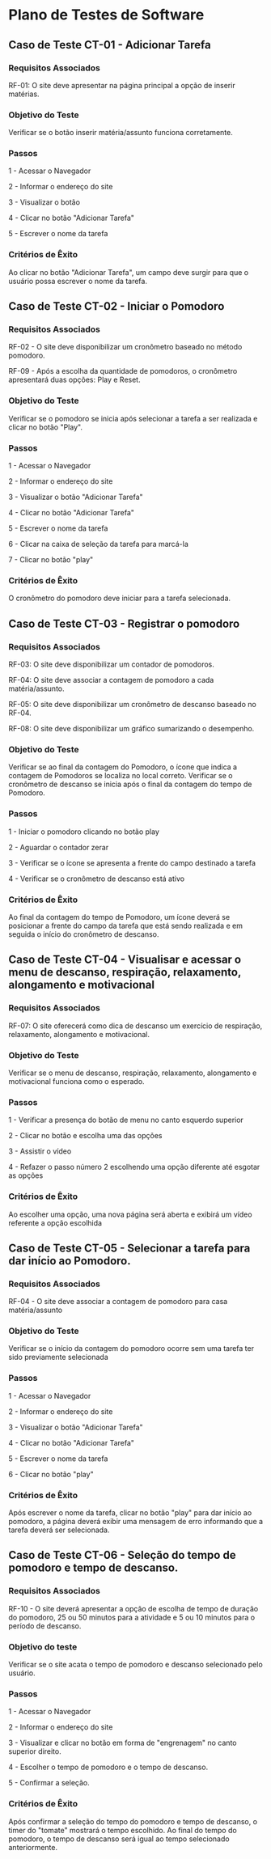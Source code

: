 # Plano de Testes de Software


## Caso de Teste CT-01 - Adicionar Tarefa

### Requisitos Associados
RF-01: O site deve apresentar na página principal a opção de inserir matérias.

### Objetivo do Teste
Verificar se o botão inserir matéria/assunto funciona corretamente.

### Passos 
1 - Acessar o Navegador

2 - Informar o endereço do site

3 - Visualizar o botão

4 - Clicar no botão "Adicionar Tarefa"

5 - Escrever o nome da tarefa

### Critérios de Êxito
Ao clicar no botão "Adicionar Tarefa", um campo deve surgir para que o usuário possa escrever o nome da tarefa.


## Caso de Teste CT-02 - Iniciar o Pomodoro

### Requisitos Associados

RF-02 - O site deve disponibilizar um cronômetro baseado no método pomodoro.

RF-09 - Após a escolha da quantidade de pomodoros, o cronômetro apresentará duas opções: Play e Reset.

### Objetivo do Teste

Verificar se o pomodoro se inicia após selecionar a tarefa a ser realizada e clicar no botão "Play".

### Passos

1 - Acessar o Navegador

2 - Informar o endereço do site

3 - Visualizar o botão "Adicionar Tarefa"

4 - Clicar no botão "Adicionar Tarefa"

5 - Escrever o nome da tarefa

6 - Clicar na caixa de seleção da tarefa para marcá-la

7 - Clicar no botão "play"


### Critérios de Êxito

O cronômetro do pomodoro deve iniciar para a tarefa selecionada.



## Caso de Teste CT-03 - Registrar o pomodoro

### Requisitos Associados

RF-03: O site deve disponibilizar um contador de pomodoros.

RF-04: O site deve associar a contagem de pomodoro a cada matéria/assunto.

RF-05: O site deve disponibilizar um cronômetro de descanso baseado no RF-04.

RF-08: O site deve disponibilizar um gráfico sumarizando o desempenho.

### Objetivo do Teste

Verificar se ao final da contagem do Pomodoro, o ícone que indica a contagem de Pomodoros se localiza no local correto. Verificar se o cronômetro de descanso se inicia após o final da contagem do tempo de Pomodoro.

### Passos

1 - Iniciar o pomodoro clicando no botão play

2 - Aguardar o contador zerar 

3 - Verificar se o ícone se apresenta a frente do campo destinado a tarefa

4 - Verificar se o cronômetro de descanso está ativo


### Critérios de Êxito

Ao final da contagem do tempo de Pomodoro, um ícone deverá se posicionar a frente do campo da tarefa que está sendo realizada e em seguida o início do cronômetro de descanso.



## Caso de Teste CT-04 - Visualisar e acessar o menu de descanso, respiração, relaxamento, alongamento e motivacional

### Requisitos Associados
RF-07: O site oferecerá como dica de descanso um exercício de respiração, relaxamento, alongamento e motivacional.

### Objetivo do Teste

Verificar se o menu de descanso, respiração, relaxamento, alongamento e motivacional funciona como o esperado.

### Passos

1 - Verificar a presença do botão de menu no canto esquerdo superior

2 - Clicar no botão e escolha uma das opções

3 - Assistir o vídeo

4 - Refazer o passo número 2 escolhendo uma opção diferente até esgotar as opções


### Critérios de Êxito

Ao escolher uma opção, uma nova página será aberta e exibirá um vídeo referente a opção escolhida

## Caso de Teste CT-05 - Selecionar a tarefa para dar início ao Pomodoro.

### Requisitos Associados

RF-04 - O site deve associar a contagem de pomodoro para casa matéria/assunto

### Objetivo do Teste

Verificar se o início da contagem do pomodoro ocorre sem uma tarefa ter sido previamente selecionada

### Passos

1 - Acessar o Navegador

2 - Informar o endereço do site

3 - Visualizar o botão "Adicionar Tarefa"

4 - Clicar no botão "Adicionar Tarefa"

5 - Escrever o nome da tarefa

6 - Clicar no botão "play"


### Critérios de Êxito

Após escrever o nome da tarefa, clicar no botão "play" para dar início ao pomodoro, a página deverá exibir uma mensagem de erro informando que a tarefa deverá ser selecionada.

## Caso de Teste CT-06 - Seleção do tempo de pomodoro e tempo de descanso.

### Requisitos Associados

RF-10 - O site deverá apresentar a opção de escolha de tempo de duração do pomodoro, 25 ou 50 minutos para a atividade e 5 ou 10 minutos para o período de descanso.

### Objetivo do teste

Verificar se o site acata o tempo de pomodoro e descanso selecionado pelo usuário.

### Passos

1 - Acessar o Navegador

2 - Informar o endereço do site

3 - Visualizar e clicar no botão em forma de "engrenagem" no canto superior direito.

4 - Escolher o tempo de pomodoro e o tempo de descanso.

5 - Confirmar a seleção.

### Critérios de Êxito

Após confirmar a seleção do tempo do pomodoro e tempo de descanso, o timer do "tomate" mostrará o tempo escolhido. Ao final do tempo do pomodoro, o tempo de descanso será igual ao tempo selecionado anteriormente.

